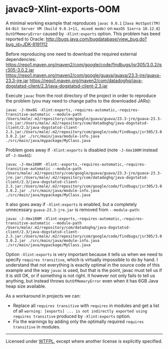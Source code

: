 # javac9-Xlint-exports-OOM
A minimal working example that reproduces
```javac 9.0.1``` (```Java HotSpot(TM) 64-Bit Server VM (build 9.0.1+11, mixed mode)``` on ```masOS Sierra 10.12.6```)
```OutOfMemoryError``` caused by ```-Xlint:exports``` option. This problem has beed reported to Oracle: http://bugs.java.com/bugdatabase/view_bug.do?bug_id=JDK-8191112  

Before reproducing one need to download the required external dependencies:
https://repo1.maven.org/maven2/com/google/code/findbugs/jsr305/3.0.2/jsr305-3.0.2.jar
https://repo1.maven.org/maven2/com/google/guava/guava/23.3-jre/guava-23.3-jre.jar
https://repo1.maven.org/maven2/com/datadoghq/java-dogstatsd-client/2.3/java-dogstatsd-client-2.3.jar

Execute ```javac``` from the root directory of the project in order to reproduce the problem (you may need to change paths to the downloaded JARs):
```
javac -J-Xmx6G -Xlint:exports,-requires-automatic,-requires-transitive-automatic --module-path /Users/male/.m2/repository/com/google/guava/guava/23.3-jre/guava-23.3-jre.jar:/Users/male/.m2/repository/com/datadoghq/java-dogstatsd-client/2.3/java-dogstatsd-client-2.3.jar:/Users/male/.m2/repository/com/google/code/findbugs/jsr305/3.0.2/jsr305-3.0.2.jar ./src/main/java/module-info.java ./src/main/java/mypackage/MyClass.java
```
Problem goes away if ```-Xlint:exports``` is disabled (note ```-J-Xmx100M``` instead of ```-J-Xmx6G```):
```
javac -J-Xmx100M -Xlint:-exports,-requires-automatic,-requires-transitive-automatic --module-path /Users/male/.m2/repository/com/google/guava/guava/23.3-jre/guava-23.3-jre.jar:/Users/male/.m2/repository/com/datadoghq/java-dogstatsd-client/2.3/java-dogstatsd-client-2.3.jar:/Users/male/.m2/repository/com/google/code/findbugs/jsr305/3.0.2/jsr305-3.0.2.jar ./src/main/java/module-info.java ./src/main/java/mypackage/MyClass.java
```
It also goes away if ```-Xlint:exports``` is enabled, but a completely unnecessary ```guava-23.3-jre.jar``` is removed from ```--module-path```:
```
javac -J-Xmx100M -Xlint:exports,-requires-automatic,-requires-transitive-automatic --module-path /Users/male/.m2/repository/com/datadoghq/java-dogstatsd-client/2.3/java-dogstatsd-client-2.3.jar:/Users/male/.m2/repository/com/google/code/findbugs/jsr305/3.0.2/jsr305-3.0.2.jar ./src/main/java/module-info.java ./src/main/java/mypackage/MyClass.java
```

Option ```-Xlint:exports``` is very important because it tells us when we need to specify ```requires transitive```, which is virtually
impossible to do by hand. I understand that not everything is exactly optimal in the source code of this example and the way ```javac``` is used,
but that is the point, javac must tell us if it is still OK, or if something is not right.
It however not only fails to tell us anything, but instead throws ```OutOfMemoryError``` even when it has 6GB Java heap size available.

As a workaround in projects we can:
* Replace all ```requires transitive``` with ```requires``` in modules
and get a list of all ```warning: [exports] ... is not indirectly exported using requires transitive``` produced by ```-Xlint:exports``` option.
* Fix the warnings by adding only the optimally required ```requires transitive``` in modules.

---

Licensed under [WTFPL](http://www.wtfpl.net/), except where another license is explicitly specified.
